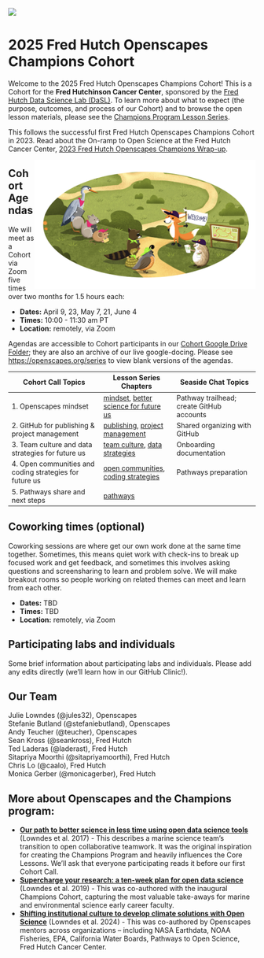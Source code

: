
<a align="left" href="https://github.com/Openscapes/2025-fred-hutch"><img src="https://github.githubassets.com/images/modules/logos_page/GitHub-Mark.png" width="35px"/></a>

# 2025 Fred Hutch Openscapes Champions Cohort

Welcome to the 2025 Fred Hutch Openscapes Champions Cohort! This is a Cohort for the **Fred Hutchinson Cancer Center**, sponsored by the [Fred Hutch Data Science Lab (DaSL)](https://hutchdatascience.org/). To learn more about what to expect (the purpose, outcomes, and process of our Cohort) and to browse the open lesson materials, please see the [Champions Program Lesson Series](https://openscapes.github.io/series).

This follows the successful first Fred Hutch Openscapes Champions Cohort in 2023. Read about the On-ramp to Open Science at the Fred Hutch Cancer Center, [2023 Fred Hutch Openscapes Champions Wrap-up](https://openscapes.org/blog/2023-12-04-fred-hutch/). 

<img src="horst-champions-trailhead.png" align="right" width="450">

## Cohort Agendas

We will meet as a Cohort via Zoom five times over two months for 1.5
hours each:

- **Dates:** April 9, 23, May 7, 21, June 4
- **Times:** 10:00 - 11:30 am PT
- **Location:** remotely, via Zoom

Agendas are accessible to Cohort participants in our [Cohort Google
Drive Folder](https://drive.google.com/drive/folders/1SXfIG9HkXVym29mZrsPJoiqRaIghJa4k?usp=drive_link); they are also an archive of our
live google-docing. Please see <https://openscapes.org/series> to view blank versions of the agendas.

| Cohort Call Topics | Lesson Series Chapters | Seaside Chat Topics |
|----|----|----|
| 1\. Openscapes mindset | [mindset](https://openscapes.github.io/series/mindset), [better science for future us](https://openscapes.github.io/series/core-lessons/better-science) | Pathway trailhead; create GitHub accounts |
| 2\. GitHub for publishing & project management | [publishing](https://openscapes.github.io/series/github-pub), [project management](https://openscapes.github.io/series/github-issues) | Shared organizing with GitHub |
| 3\. Team culture and data strategies for future us | [team culture](https://openscapes.github.io/series/team-culture), [data strategies](https://openscapes.github.io/series/core-lessons/data-strategies) | Onboarding documentation |
| 4\. Open communities and coding strategies for future us | [open communities](https://openscapes.github.io/series/core-lessons/communities), [coding strategies](https://openscapes.github.io/series/core-lessons/coding-strategies) | Pathways preparation |
| 5\. Pathways share and next steps | [pathways](https://openscapes.github.io/series/core-lessons/pathways) |  |

<!---TODO: link to issues labeled 'digest'. 
Note result will be empty until after first call digest is posted.
&#10;[**Cohort Call Digests**](issues)
--->

## Coworking times (optional)

Coworking sessions are where get our own work done at the same time
together. Sometimes, this means quiet work with check-ins to break up
focused work and get feedback, and sometimes this involves asking
questions and screensharing to learn and problem solve. We will make
breakout rooms so people working on related themes can meet and learn
from each other.

- **Dates:** TBD
- **Times:** TBD
- **Location:** remotely, via Zoom

## Participating labs and individuals

Some brief information about participating labs and individuals. Please
add any edits directly (we’ll learn how in our GitHub Clinic!).

## Our Team

Julie Lowndes (@jules32), Openscapes   
Stefanie Butland (@stefaniebutland), Openscapes  
Andy Teucher (@teucher), Openscapes  
Sean Kross (@seankross), Fred Hutch  
Ted Laderas (@laderast), Fred Hutch  
Sitapriya Moorthi (@sitapriyamoorthi), Fred Hutch  
Chris Lo (@caalo), Fred Hutch  
Monica Gerber (@monicagerber), Fred Hutch  

## More about Openscapes and the Champions program:

- [**Our path to better science in less time using open data science
  tools**](https://www.nature.com/articles/s41559-017-0160) (Lowndes et
  al. 2017) - This describes a marine science team’s transition to open
  collaborative teamwork. It was the original inspiration for creating
  the Champions Program and heavily influences the Core Lessons. We’ll
  ask that everyone participating reads it before our first Cohort Call.
- [**Supercharge your research: a ten-week plan for open data
  science**](https://openscapes.github.io/supercharge-research/)
  (Lowndes et al. 2019) - This was co-authored with the inaugural
  Champions Cohort, capturing the most valuable take-aways for marine
  and environmental science early career faculty.
- [**Shifting institutional culture to develop climate solutions with
  Open
  Science**](https://onlinelibrary.wiley.com/doi/10.1002/ece3.11341)
  (Lowndes et al. 2024) - This was co-authored by Openscapes mentors
  across organizations – including NASA Earthdata, NOAA Fisheries, EPA,
  California Water Boards, Pathways to Open Science, Fred Hutch Cancer
  Center.
